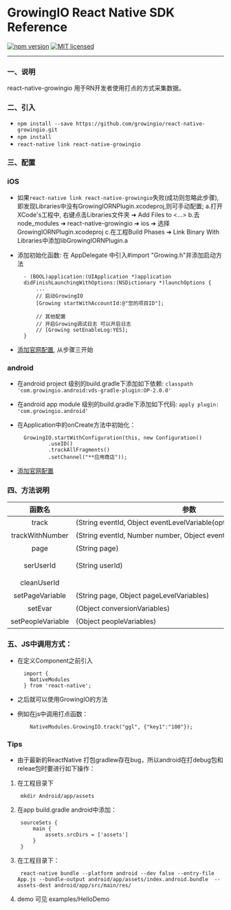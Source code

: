 # GrowingIO React Native SDK Reference

[![npm version](https://img.shields.io/npm/v/react-native-growingio.svg?style=flat)](https://www.npmjs.com/package/react-native-growingio)
[![MIT licensed](https://img.shields.io/badge/license-MIT-blue.svg?style=flat)](https://github.com/growingio/react-native-growingio/blob/master/LICENSE)

___

### 一、说明
react-native-growingio 用于RN开发者使用打点的方式采集数据。

### 二、引入

* `npm install --save https://github.com/growingio/react-native-growingio.git`
* `npm install`
* `react-native link react-native-growingio`

### 三、配置
### iOS
* 如果`react-native link react-native-growingio`失败(成功则忽略此步骤),即发现Libraries中没有GrowingIORNPlugin.xcodeproj,则可手动配置;
a.打开XCode's工程中, 右键点击Libraries文件夹 ➜ Add Files to <...>
b.去node_modules ➜ react-native-growingio ➜ ios ➜ 选择 GrowingIORNPlugin.xcodeproj
c.在工程Build Phases ➜ Link Binary With Libraries中添加libGrowingIORNPlugin.a
* 添加初始化函数:
在 AppDelegate 中引入#import "Growing.h"并添加启动方法

        - (BOOL)application:(UIApplication *)application
        didFinishLaunchingWithOptions:(NSDictionary *)launchOptions {
            ...
            // 启动GrowingIO
            [Growing startWithAccountId:@"您的项目ID"];

            // 其他配置
            // 开启Growing调试日志 可以开启日志
            // [Growing setEnableLog:YES];
        }


* [添加官网配置](https://docs.growingio.com/SDK/iOS.html), 从步骤三开始

### android
* 在android project 级别的build.gradle下添加如下依赖: `classpath 'com.growingio.android:vds-gradle-plugin:OP-2.0.0'`

* 在android app module 级别的build.gradle下添加如下代码: `apply plugin: 'com.growingio.android'`
			    
* 在Application中的onCreate方法中初始化：

        GrowingIO.startWithConfiguration(this, new Configuration()
                .useID()
                .trackAllFragments()
                .setChannel("**应用商店"));
* [添加官网配置](https://www.growingio.com)
    
### 四、方法说明


| 函数名 | 参数 | 说明|
|:-----:|-----|:-------:|
| track|<nobr>(String eventId, Object eventLevelVariable(optional))</nobr>|<nobr> 打点函数</nobr>|
| trackWithNumber|<nobr>(String eventId, Number number, Object eventLevelVariable(optional))</nobr>|<nobr> 打点函数</nobr>|
| page | (String page)| 页面打点 |
| serUserId | (String userId)| 设置用户id |
| cleanUserId | | 清除id |
| setPageVariable |(String page, Object pageLevelVariables) | <nobr>页面变量 </nobr> |
| setEvar | (Object conversionVariables) |   转化变量  |
| setPeopleVariable | (Object peopleVariables)| 用户变量 |
            
### 五、JS中调用方式：
* 在定义Component之前引入  

		import {
		  NativeModules
		} from 'react-native';
		
* 之后就可以使用GrowingIO的方法


* 例如在js中调用打点函数：

          NativeModules.GrowingIO.track("ggl", {"key1":"100"});
	      
### Tips

* 由于最新的ReactNative 打包gradlew存在bug，所以android在打debug包和releae包时要进行如下操作：   


1. 在工程目录下

        mkdir Android/app/assets
       
2. 在app build.gradle  android中添加：
 
 
		sourceSets {
	        main {
	            assets.srcDirs = ['assets']
	        }
	    }
	    
3. 在工程目录下：

 		react-native bundle --platform android --dev false --entry-file App.js --bundle-output android/app/assets/index.android.bundle  --assets-dest android/app/src/main/res/ 
 		
 		
4. demo 可见 examples/HelloDemo

	      
